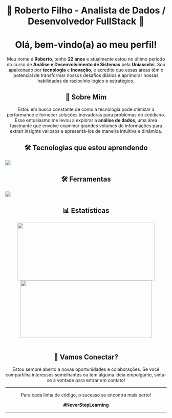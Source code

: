 <h1 align="center">🚀 Roberto Filho - Analista de Dados / Desenvolvedor FullStack 🚀</h1>


<h1 align="center">Olá, bem-vindo(a) ao meu perfil!</h1>

<p align="center">Meu nome é <strong>Roberto</strong>, tenho <strong>22 anos</strong> e atualmente estou no último período do curso de <strong>Análise e Desenvolvimento de Sistemas</strong> pela <strong>Uniasselvi</strong>. Sou apaixonado por <strong>tecnologia</strong> e <strong>inovação</strong>, e acredito que essas áreas têm o potencial de transformar nossos desafios diários e aprimorar nossas habilidades de raciocínio lógico e estratégico.</p>

<h2 align="center">🚀 Sobre Mim</h2>

<p align="center">Estou em busca constante de como a tecnologia pode otimizar a performance e fornecer soluções inovadoras para problemas do cotidiano. Esse entusiasmo me levou a explorar a <strong>análise de dados</strong>, uma área fascinante que envolve examinar grandes volumes de informações para extrair insights valiosos e apresentá-los de maneira intuitiva e dinâmica.</p>

<h2 align="center">🛠️ Tecnologias que estou aprendendo</h2>

<p align="left">
  <a href="https://skillicons.dev">
    <img src="https://skillicons.dev/icons?i=html,css,tailwind,js,react,next,nodejs,nest,python" />
  </a>
</p>

<h2 align="center">🛠️ Ferramentas</h2>

<p align="left">
  <a href="https://skillicons.dev">
    <img src="https://skillicons.dev/icons?i=vscode,figma,github,vite,docker" />
  </a>
</p>

<h2 align="center">📊 Estatísticas</h2>

<div align="center">
  <a href="https://github.com/eurcvf">
    <img height="180em" src="https://github-readme-stats.vercel.app/api?username=eurcvf&show_icons=true&theme=holi&include_all_commits=true&hide_border=true" width="430px"/>
    <img height="180em" src="https://github-readme-stats.vercel.app/api/top-langs/?username=eurcvf&layout=compact&langs_count=8&theme=holi&hide_border=true" width="410px"/>
  </a>
</div>

<br />

<h2 align="center">💬 Vamos Conectar?</h2>

<p align="center">Estou sempre aberto a novas oportunidades e colaborações. Se você compartilha interesses semelhantes ou tem alguma ideia empolgante, sinta-se à vontade para entrar em contato!</p>

----

<div align="center">
  <p>Para cada linha de código, o sucesso se encontra mais perto!</p>
  <p><strong>#NeverStopLearning</strong></p>
</div>

----
